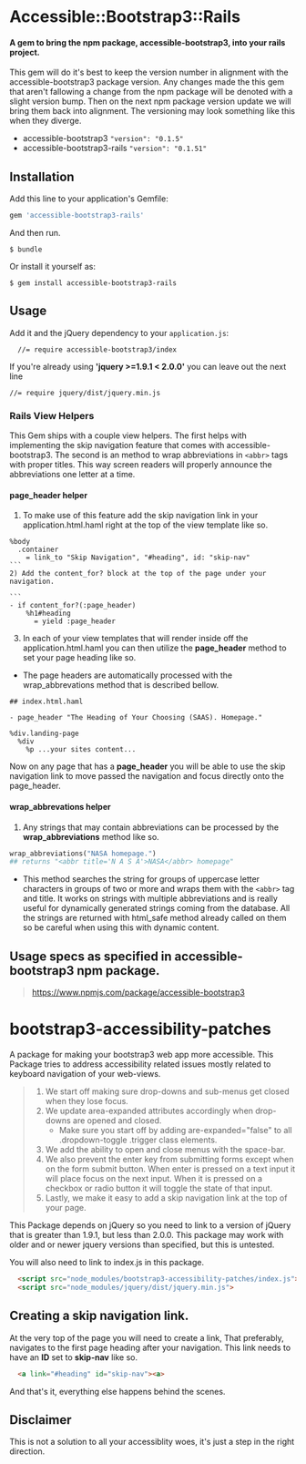 # Accessible::Bootstrap3::Rails

#### A gem to bring the npm package, accessible-bootstrap3, into your rails project.
This gem will do it's best to keep the version number in alignment with the accessible-bootstrap3 package version.
Any changes made the this gem that aren't fallowing a change from the npm package will be denoted with a slight version bump. Then on the next npm package version update we will bring them back into alignment. The versioning may look something like this when they diverge.
  * accessible-bootstrap3
    `"version": "0.1.5"`
  * accessible-bootstrap3-rails
    `"version": "0.1.51"`


## Installation

Add this line to your application's Gemfile:

```ruby
gem 'accessible-bootstrap3-rails'
```

And then run.

    $ bundle

Or install it yourself as:

    $ gem install accessible-bootstrap3-rails

## Usage

Add it and the jQuery dependency to your `application.js`:
```
  //= require accessible-bootstrap3/index
```
If you're already using **'jquery >=1.9.1 < 2.0.0'** you can leave out the next line

`//= require jquery/dist/jquery.min.js`

### Rails View Helpers

This Gem ships with a couple view helpers. The first helps with implementing the skip navigation
feature that comes with accessible-bootstrap3. The second is an method to wrap abbreviations in
`<abbr>` tags with proper titles. This way screen readers will properly announce the abbreviations one letter at a time.

#### page_header helper
1) To make use of this feature add the skip navigation link in your application.html.haml
right at the top of the view template like so.

````
%body
  .container
    = link_to "Skip Navigation", "#heading", id: "skip-nav"
```
2) Add the content_for? block at the top of the page under your navigation.

```
- if content_for?(:page_header)
    %h1#heading
      = yield :page_header
````

3) In each of your view templates that will render inside off the application.html.haml you can then utilize the **page_header** method to set your page heading like so.
  * The page headers are automatically processed with the wrap_abbrevations method that is described bellow.

```
## index.html.haml

- page_header "The Heading of Your Choosing (SAAS). Homepage."

%div.landing-page
  %div
    %p ...your sites content...
```
Now on any page that has a **page_header** you will be able to use the skip navigation link to move passed the navigation and focus directly onto the page_header.

#### wrap_abbrevations helper
1) Any strings that may contain abbreviations can be processed by the **wrap_abbreviations**
method like so.
```ruby
wrap_abbreviations("NASA homepage.")
## returns "<abbr title='N A S A'>NASA</abbr> homepage"
```
* This method searches the string for groups of uppercase letter characters in groups of two or more and wraps them with the `<abbr>` tag and title. It works on strings with multiple abbreviations and is really useful for dynamically generated strings coming from the database. All the strings are returned with html_safe method already called on them so be careful when using this with dynamic content.


## Usage specs as specified in accessible-bootstrap3 npm package.

> https://www.npmjs.com/package/accessible-bootstrap3
# bootstrap3-accessibility-patches

A package for making your bootstrap3 web app more accessible.
This Package tries to address accessibility related issues mostly related to keyboard navigation of your web-views.

  > 1. We start off making sure drop-downs and sub-menus get closed when they lose focus.
  > 2. We update area-expanded attributes accordingly when drop-downs are opened and closed.
  >      * Make sure you start off by adding are-expanded="false" to all .dropdown-toggle .trigger class elements.
  > 3. We add the ability to open and close menus with the space-bar.
  > 4. We also prevent the enter key from submitting forms except when on the form submit button. When enter is pressed on
  >    a text input it will place focus on the next input. When it is pressed on a checkbox or radio button it will toggle
  >    the state of that input.
  > 5. Lastly, we make it easy to add a skip navigation link at the top of your page.

This Package depends on jQuery so you need to link to a version of jQuery that is greater than 1.9.1, but less than 2.0.0.
This package may work with older and or newer jquery versions than specified, but this is untested.

You will also need to link to index.js in this package.

```html
  <script src="node_modules/bootstrap3-accessibility-patches/index.js"></script>
  <script src="node_modules/jquery/dist/jquery.min.js">
```

## Creating a skip navigation link.

At the very top of the page you will need to create a link, That preferably, navigates to the first page heading after your navigation. This link needs to have an **ID** set to **skip-nav** like so.
```html
  <a link="#heading" id="skip-nav"><a>
```
And that's it, everything else happens behind the scenes.

## Disclaimer
This is not a solution to all your accessiblity woes, it's just a step in the right direction.

